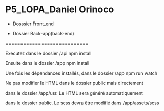 # P5_LOPA_Daniel Orinoco


 * Dosssier Front_end
 
 * Dossier Back-app(back-end)
 
 ============================
 
  Executez dans le dossier /api npm install

  Ensuite dans le dossier /app npm install

  Une fois les dépendances installés, dans le dossier /app npm run watch

  Ne pas modifier le HTML dans le dossier public mais directement

  dans le dossier /app/usr. Le HTML sera généré automatiquement 

  dans le dossier public. Le scss devra être modifié dans /app/assets/scss






